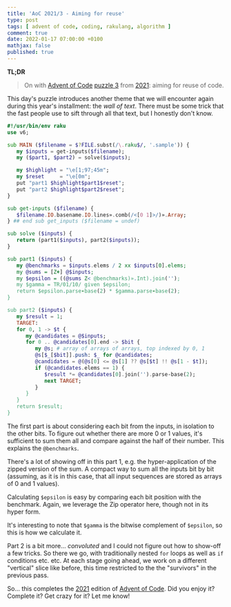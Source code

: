 ```yaml
---
title: 'AoC 2021/3 - Aiming for reuse'
type: post
tags: [ advent of code, coding, rakulang, algorithm ]
comment: true
date: 2022-01-17 07:00:00 +0100
mathjax: false
published: true
---
```


**TL;DR**

> On with [Advent of Code][] [puzzle 3][puzzle] from [2021][aoc2021]:
> aiming for reuse of code.

This day's puzzle introduces another theme that we will encounter again
during this year's installment: the *wall of text*. There must be some
trick that the fast people use to sift through all that text, but I
honestly don't know.

```raku
#!/usr/bin/env raku
use v6;

sub MAIN ($filename = $?FILE.subst(/\.raku$/, '.sample')) {
   my $inputs = get-inputs($filename);
   my ($part1, $part2) = solve($inputs);

   my $highlight = "\e[1;97;45m";
   my $reset     = "\e[0m";
   put "part1 $highlight$part1$reset";
   put "part2 $highlight$part2$reset";
}

sub get-inputs ($filename) {
   $filename.IO.basename.IO.lines».comb(/<[0 1]>/)».Array;
} ## end sub get_inputs ($filename = undef)

sub solve ($inputs) {
   return (part1($inputs), part2($inputs));
}

sub part1 ($inputs) {
   my @benchmarks = $inputs.elems / 2 xx $inputs[0].elems;
   my @sums = [Z+] @$inputs;
   my $epsilon = ((@sums Z< @benchmarks)».Int).join('');
   my $gamma = TR/01/10/ given $epsilon;
   return $epsilon.parse-base(2) * $gamma.parse-base(2);
}

sub part2 ($inputs) {
   my $result = 1;
   TARGET:
   for 0, 1 -> $t {
      my @candidates = @$inputs;
      for 0 .. @candidates[0].end -> $bit {
         my @s; # array of arrays of arrays, top indexed by 0, 1
         @s[$_[$bit]].push: $_ for @candidates;
         @candidates = @(@s[0] <= @s[1] ?? @s[$t] !! @s[1 - $t]);
         if (@candidates.elems == 1) {
            $result *= @candidates[0].join('').parse-base(2);
            next TARGET;
         }
      }
   }
   return $result;
}
```

The first part is about considering each bit from the inputs, in
isolation to the other bits. To figure out whether there are more 0 or 1
values, it's sufficient to sum them all and compare against the half of
their number. This explains the `@benchmarks`.

There's a lot of showing off in this part 1, e.g. the hyper-application
of the zipped version of the sum. A compact way to sum all the inputs
bit by bit (assuming, as it is in this case, that all input sequences
are stored as arrays of 0 and 1 values).

Calculating `$epsilon` is easy by comparing each bit position with the
benchmark. Again, we leverage the Zip operator here, though not in its
hyper form.

It's interesting to note that `$gamma` is the bitwise complement of
`$epsilon`, so this is how we calculate it.

Part 2 is a bit more... *convoluted* and I could not figure out how to
show-off a few tricks. So there we go, with traditionally nested `for`
loops as well as `if` conditions etc. etc. At each stage going ahead, we
work on a different "vertical" slice like before, this time restricted
to the the "survivors" in the previous pass.

So... this completes the [2021][aoc2021] edition of [Advent of Code][].
Did you enjoy it? Complete it? Get crazy for it? Let me know!

[puzzle]: https://adventofcode.com/2021/day/3
[aoc2021]: https://adventofcode.com/2021/
[Advent of Code]: https://adventofcode.com/
[Raku]: https://www.raku.org/
